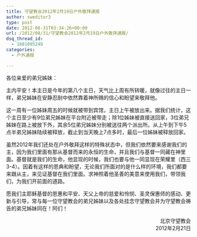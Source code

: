 ```yaml
---
title: 守望教会2012年2月19日户外敬拜通报
author: sweditor3
type: post
date: 2012-08-31T03:34:26+00:00
url: /2012/08/31/守望教会2012年2月19日户外敬拜通报/
dsq_thread_id:
  - 1881095249
categories:
  - 户外通报

---
```

各位亲爱的弟兄姊妹：

主内平安！本主日是今年的第八个主日，天气比上周有所转暖，就像过往的主日一样，弟兄姊妹在安静忍耐中依然靠着神所赐的信心和盼望来敬拜他。

这一周有一位姊妹周五的时候就被带到宾馆，主日上午被放出来。据我们统计，这个主日至少有9位弟兄姊妹在平台附近被带走；除1位姊妹被直接送回家，3位弟兄姊妹在路上被放下外，其余5位弟兄姊妹分别被送往两个派出所。从上午到下午5点半弟兄姊妹陆续被释放，截止到当天晚上7点多时，最后一位姊妹被释放回家。

虽然2012年我们还处在户外敬拜这样的特殊状态中，但我们依然要来感谢我们的主，因为我们里面有那从基督而来的永恒的生命，并且我们与基督一同藏在神里面。基督就是我们的生命，他显现的时候，我们也要与他一同显现在荣耀里（西三3-4）。因着有这样的恩典和盼望，无论我们所面对的是什么样的环境，我们都要来跟从主，来见证基督在我们里面。求神照着他圣善的美意来使用我们，带领我们，为我们开前面的道路。

愿我们主耶稣基督的恩惠和平安、天父上帝的慈爱和怜悯、圣灵保惠师的感动、更新与引导，常与每一位守望教会的弟兄姊妹以及各处挂念守望教会并为守望教会祷告的弟兄姊妹同在！阿们！

<p style="text-align: right;">
  北京守望教会<br /> 2012年2月21日
</p>